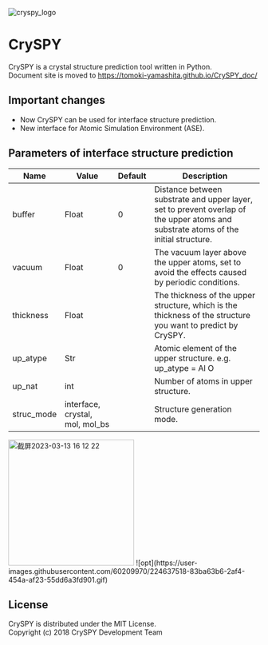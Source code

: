 ![cryspy_logo](./cryspy_fix-03.png)

# CrySPY
CrySPY is a crystal structure prediction tool written in Python.  
Document site is moved to https://tomoki-yamashita.github.io/CrySPY_doc/

## Important changes
- Now CrySPY can be used for interface structure prediction.
- New interface for Atomic Simulation Environment (ASE).


## Parameters of interface structure prediction
| Name      | Value     | Default | Description                                                                                               |
| --------- | --------- | ------- | --------------------------------------------------------------------------------------------------------- |
| buffer    | Float     | 0       | Distance between substrate and upper layer, set to prevent overlap of the upper atoms and substrate atoms of the initial structure. |
| vacuum    | Float     | 0       | The vacuum layer above the upper atoms, set to avoid the effects caused by periodic conditions.           |
| thickness | Float     |         | The thickness of the upper structure, which is the thickness of the structure you want to predict by CrySPY. |
| up_atype | Str     |         | Atomic element of the upper structure. e.g. up_atype = Al O |
| up_nat | int     |         | Number of atoms in upper structure. |
| struc_mode | interface, crystal, mol, mol_bs     |         | Structure generation mode. |
<img width="252" alt="截屏2023-03-13 16 12 22" src="https://user-images.githubusercontent.com/60209970/224632007-b6480cd6-b27b-452c-bb5d-b94968e6a871.png">
![opt](https://user-images.githubusercontent.com/60209970/224637518-83ba63b6-2af4-454a-af23-55dd6a3fd901.gif)


## License
CrySPY is distributed under the MIT License.  
Copyright (c) 2018 CrySPY Development Team
